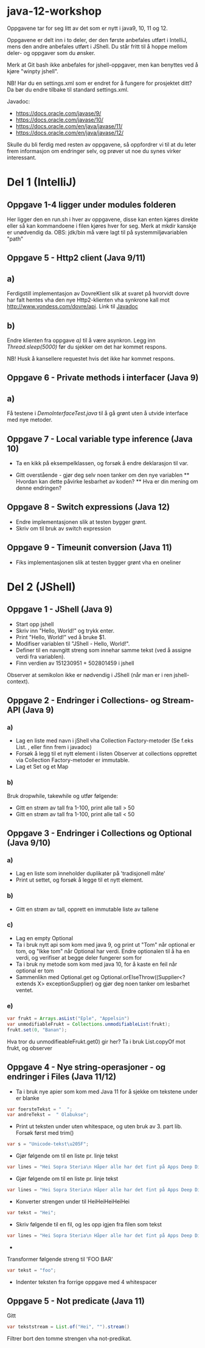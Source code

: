 # java-12-workshop
Oppgavene tar for seg litt av det som er nytt i java9, 10, 11 og 12.

Oppgavene er delt inn i to deler, der den første anbefales utført i IntelliJ, mens den andre anbefales utført i JShell.  Du står fritt til å hoppe mellom deler- og oppgaver som du ønsker. 

Merk at Git bash ikke anbefales for jshell-oppgaver, men kan benyttes ved å kjøre "winpty jshell".

NB! Har du en settings.xml som er endret for å fungere for prosjektet ditt? Da bør du endre tilbake til standard settings.xml.

Javadoc:

* https://docs.oracle.com/javase/9/ 
* https://docs.oracle.com/javase/10/ 
* https://docs.oracle.com/en/java/javase/11/ 
* https://docs.oracle.com/en/java/javase/12/ 

Skulle du bli ferdig med resten av oppgavene, så oppfordrer vi til at du leter frem informasjon om endringer selv, og prøver ut noe du synes virker interessant. 

# Del 1 (IntelliJ)
## Oppgave 1-4 ligger under modules folderen
Her ligger den en run.sh i hver av oppgavene, disse kan enten kjøres direkte eller så kan kommandoene i filen kjøres hver for seg. Merk at mkdir kanskje er unødvendig da.
OBS: jdk/bin må være lagt til på systemmiljøvariablen "path" 
## Oppgave 5 - Http2 client (Java 9/11)
## a)
Ferdigstill implementasjon av DovreKlient slik at svaret på hvorvidt dovre har falt hentes vha den nye Http2-klienten vha synkrone kall mot http://www.vondess.com/dovre/api. 
Link til [Javadoc](https://docs.oracle.com/en/java/javase/11/docs/api/index.html)

## b)
Endre klienten fra oppgave _a)_ til å være asynkron.
Legg inn _Thread.sleep(5000)_ før du sjekker om det har kommet respons.

NB! Husk å kansellere requestet hvis det ikke har kommet respons. 

## Oppgave 6 - Private methods i interfacer (Java 9)

## a)
Få testene i _DemoInterfaceTest.java_ til å gå grønt uten å utvide interface med nye metoder.

## Oppgave 7 - Local variable type inference (Java 10)

* Ta en kikk på eksempelklassen, og forsøk å endre deklarasjon til var.

* Gitt overstående - gjør deg selv noen tanker om den nye variablen 
    ** Hvordan kan dette påvirke lesbarhet av koden?
    ** Hva er din mening om denne endringen? 

## Oppgave 8 - Switch expressions (Java 12)

* Endre implementasjonen slik at testen bygger grønt. 
* Skriv om til bruk av switch expression

## Oppgave 9 - Timeunit conversion (Java 11)

* Fiks implementasjonen slik at testen bygger grønt vha en oneliner 

# Del 2 (JShell) 

## Oppgave 1 - JShell (Java 9)

 * Start opp jshell
 * Skriv inn "Hello, World!" og trykk enter.
 * Print "Hello, World!" ved å bruke $1. 
 * Modifiser variablen til "JShell - Hello, World!". 
 * Definer til en navngitt streng som innehar samme tekst (ved å assigne verdi fra variablen).  
 * Finn verdien av 151230951 + 502801459 i jshell
 
 Observer at semikolon ikke er nødvendig i JShell (når man er i ren jshell-context).  

## Oppgave 2 - Endringer i Collections- og Stream-API (Java 9)

### a)

* Lag en liste med navn i jShell vha Collection Factory-metoder (Se f.eks List. <tab>, eller finn frem i javadoc) 
* Forsøk å legg til et nytt element i listen
    Observer at collections opprettet via Collection Factory-metoder er immutable. 
* Lag et Set og et Map


### b)

Bruk dropwhile, takewhile og utfør følgende:

* Gitt en strøm av tall fra 1-100, print alle tall > 50
* Gitt en strøm av tall fra 1-100, print alle tall < 50

## Oppgave 3 - Endringer i Collections og Optional (Java 9/10)

### a) 

* Lag en liste som inneholder duplikater på 'tradisjonell måte'
* Print ut settet, og forsøk å legge til et nytt element. 

### b) 

* Gitt en strøm av tall, opprett en immutable liste av tallene

### c)

* Lag en empty Optional
* Ta i bruk nytt api som kom med java 9, og print ut "Tom" når optional er tom, og "Ikke tom" når Optional har verdi. Endre optionalen til å ha en verdi, og verifiser at begge deler fungerer som for
* Ta i bruk ny metode som kom med java 10, for å kaste en feil når optional er tom
* Sammenlikn med Optional.get og Optional.orElseThrow((Supplier<? extends X> exceptionSupplier) 
og gjør deg noen tanker om lesbarhet
ventet. 


### e) 
```Java
var frukt = Arrays.asList("Eple", "Appelsin")
var unmodifiableFrukt = Collections.unmodifiableList(frukt);
frukt.set(0, "Banan");
```
Hva tror du unmodifieableFrukt.get0) gir her? 
Ta i bruk List.copyOf mot frukt, og observer 


## Oppgave 4 - Nye string-operasjoner - og endringer i Files (Java 11/12)
*  Ta i bruk nye apier som kom med Java 11 for å sjekke om tekstene under er blanke
```Java
var foersteTekst = "  ";
var andreTekst =  " Olabukse";
```
*  Print ut teksten under uten whitespace, og uten bruk av 3. part lib. Forsøk først med trim()
```Java
var s = "Unicode-tekst\u205F";
```

*  Gjør følgende om til en liste pr. linje tekst
```Java
var lines = "Hei Sopra Steria\n Håper alle har det fint på Apps Deep Dive!";
```
*  Gjør følgende om til en liste pr. linje tekst
```Java
var lines = "Hei Sopra Steria\n Håper alle har det fint på Apps Deep Dive!";
```

*  Konverter strengen under til HeiHeiHeiHeiHei
```Java
var tekst = "Hei";
```
* Skriv følgende til en fil, og les opp igjen fra filen som tekst
```Java
var lines = "Hei Sopra Steria\n Håper alle har det fint på Apps Deep Dive!";
```
* 
Transformer følgende streng til 'FOO BAR'
```Java
var tekst = "foo";
```

* Indenter teksten fra forrige oppgave med 4 whitespacer

## Oppgave 5 - Not predicate (Java 11)

Gitt 
```Java
var tekststream = List.of("Hei", "").stream()
```

Filtrer bort den tomme strengen vha not-predikat. 


